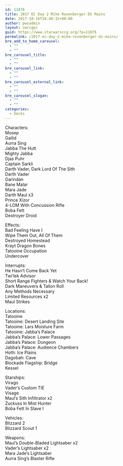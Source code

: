 ```yaml
---
id: 11876
title: 2017 EC Day 2 Mike Rosenberger DS Mains
date: 2017-10-16T16:40:31+00:00
author: pwsadmin
layout: swccgpc
guid: https://www.starwarsccg.org/?p=11876
permalink: /2017-ec-day-2-mike-rosenberger-ds-mains/
bre_add_to_home_carousel:
  - ""
  - ""
bre_carousel_title:
  - ""
  - ""
bre_carousel_link:
  - ""
  - ""
bre_carousel_external_link:
  - ""
  - ""
bre_carousel_slogan:
  - ""
  - ""
categories:
  - Decks
---
```

Characters:  
Mosep  
Gailid  
Aurra Sing  
Jabba The Hutt  
Mighty Jabba  
Djas Puhr  
Captain Sarkli  
Darth Vader, Dark Lord Of The Sith  
Darth Vader  
Garindan  
Bane Malar  
Mara Jade  
Darth Maul x3  
Prince Xizor  
4-LOM With Concussion Rifle  
Boba Fett  
Destroyer Droid

Effects:  
Bad Feeling Have I  
Wipe Them Out, All Of Them  
Destroyed Homestead  
Krayt Dragon Bones  
Tatooine Occupation  
Undercover

Interrupts:  
He Hasn’t Come Back Yet  
Twi’lek Advisor  
Short Range Fighters & Watch Your Back!  
Dark Maneuvers & Tallon Roll  
Any Methods Necessary  
Limited Resources x2  
Maul Strikes

Locations:  
Tatooine  
Tatooine: Desert Landing Site  
Tatooine: Lars Moisture Farm  
Tatooine: Jabba’s Palace  
Jabba’s Palace: Lower Passages  
Jabba’s Palace: Dungeon  
Jabba’s Palace: Audience Chambers  
Hoth: Ice Plains  
Dagobah: Cave  
Blockade Flagship: Bridge  
Kessel

Starships:  
Virago  
Vader’s Custom TIE  
Visage  
Maul’s Sith Infiltrator x2  
Zuckuss In Mist Hunter  
Boba Fett In Slave I

Vehicles:  
Blizzard 2  
Blizzard Scout 1 

Weapons:  
Maul’s Double-Bladed Lightsaber x2  
Vader’s Lightsaber x2  
Mara Jade’s Lightsaber  
Aurra Sing’s Blaster Rifle